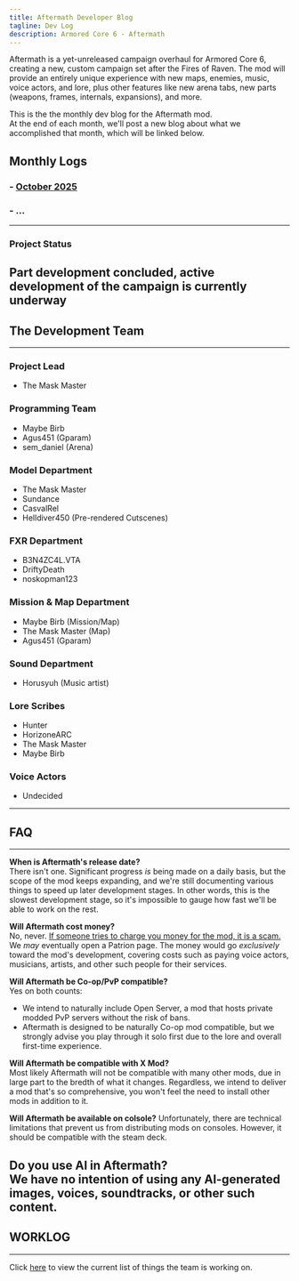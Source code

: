 ```yaml
---
title: Aftermath Developer Blog
tagline: Dev Log
description: Armored Core 6 - Aftermath
---
```


Aftermath is a yet-unreleased campaign overhaul for Armored Core 6, creating a new, custom campaign set after the Fires of Raven. The mod will provide an entirely unique experience with new maps, enemies, music, voice actors, and lore, plus other features like new arena tabs, new parts (weapons, frames, internals, expansions), and more.  

This is the the monthly dev blog for the Aftermath mod.  
At the end of each month, we'll post a new blog about what we accomplished that month, which will be linked below.

## Monthly Logs
### - [October 2025](2025-10-31-Afterblog.md)
### - ...
---

### Project Status
Part development concluded, active development of the campaign is currently underway  
---
## The Development Team
---

### Project Lead
- The Mask Master

### Programming Team
- Maybe Birb
- Agus451 (Gparam)
- sem_daniel (Arena)

### Model Department
- The Mask Master
- Sundance
- CasvalRel
- Helldiver450 (Pre-rendered Cutscenes)

### FXR Department
- B3N4ZC4L.VTA
- DriftyDeath
- noskopman123

### Mission & Map Department
- Maybe Birb (Mission/Map)
- The Mask Master (Map)
- Agus451 (Gparam)

### Sound Department
- Horusyuh (Music artist)

### Lore Scribes
- Hunter
- HorizoneARC
- The Mask Master
- Maybe Birb

### Voice Actors
- Undecided
---
## FAQ
---

**When is Aftermath's release date?**  
There isn't one. Significant progress *is* being made on a daily basis, but the scope of the mod keeps expanding, and we're still documenting various things to speed up later development stages. In other words, this is the slowest development stage, so it's impossible to gauge how fast we'll be able to work on the rest.

**Will Aftermath cost money?**  
No, never. <ins>If someone tries to charge you money for the mod, it is a scam.</ins>  
We *may* eventually open a Patrion page. The money would go *exclusively* toward the mod's development, covering costs such as paying voice actors, musicians, artists, and other such people for their services.

**Will Aftermath be Co-op/PvP compatible?**  
Yes on both counts: 
- We intend to naturally include Open Server, a mod that hosts private modded PvP servers without the risk of bans.
- Aftermath is designed to be naturally Co-op mod compatible, but we strongly advise you play through it solo first due to the lore and overall first-time experience.

**Will Aftermath be compatible with X Mod?**  
Most likely Aftermath will not be compatible with many other mods, due in large part to the bredth of what it changes. Regardless, we intend to deliver a mod that's so comprehensive, you won't feel the need to install other mods in addition to it.

**Will Aftermath be available on colsole?**
Unfortunately, there are technical limitations that prevent us from distributing mods on consoles. However, it should be compatible with the steam deck.

**Do you use AI in Aftermath?**  
We have no intention of using any AI-generated images, voices, soundtracks, or other such content.  
---
## WORKLOG
---
Click [here](worklog.md) to view the current list of things the team is working on.
